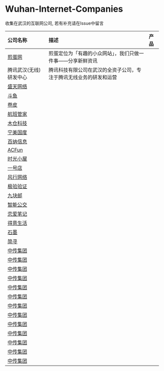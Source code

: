 # Wuhan-Internet-Companies
收集在武汉的互联网公司, 若有补充请在Issue中留言

公司名称 | 描述 | 产品 
:------------- | :------------- | :------------- 
[煎蛋网](http://jandan.net/) | 煎蛋定位为「有趣的小众网站」，我们只做一件事——分享新鲜资讯 
腾讯武汉(无线)研发中心 | 腾讯科技有限公司在武汉的全资子公司，专注于腾讯无线业务的研发和运营
[盛天网络]() |
[斗鱼]() |
[卷皮]() |
[航班管家]() |
[木仓科技]() |
[宁美国度]() |
[百纳信息]() | 
[ACFun]() |
[时光小屋]() |
[一号店]() |
[风行网络]() |
[极验验证]() |
[九块邮]() |
[智能公交]() |
[恋爱笔记]() |
[得意生活]() |
[石墨]() |
[简寻]() |
[中传集团]() |
[中传集团]() |
[中传集团]() |
[中传集团]() |
[中传集团]() |
[中传集团]() |
[中传集团]() |
[中传集团]() |
[中传集团]() |
[中传集团]() |
[中传集团]() |
[中传集团]() |
[中传集团]() |
